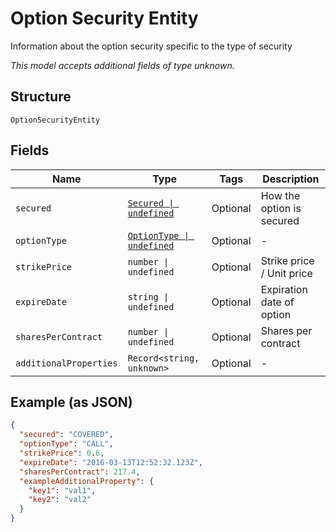 
# Option Security Entity

Information about the option security specific to the type of security

*This model accepts additional fields of type unknown.*

## Structure

`OptionSecurityEntity`

## Fields

| Name | Type | Tags | Description |
|  --- | --- | --- | --- |
| `secured` | [`Secured \| undefined`](../../doc/models/secured.md) | Optional | How the option is secured |
| `optionType` | [`OptionType \| undefined`](../../doc/models/option-type.md) | Optional | - |
| `strikePrice` | `number \| undefined` | Optional | Strike price / Unit price |
| `expireDate` | `string \| undefined` | Optional | Expiration date of option |
| `sharesPerContract` | `number \| undefined` | Optional | Shares per contract |
| `additionalProperties` | `Record<string, unknown>` | Optional | - |

## Example (as JSON)

```json
{
  "secured": "COVERED",
  "optionType": "CALL",
  "strikePrice": 0.6,
  "expireDate": "2016-03-13T12:52:32.123Z",
  "sharesPerContract": 217.4,
  "exampleAdditionalProperty": {
    "key1": "val1",
    "key2": "val2"
  }
}
```

